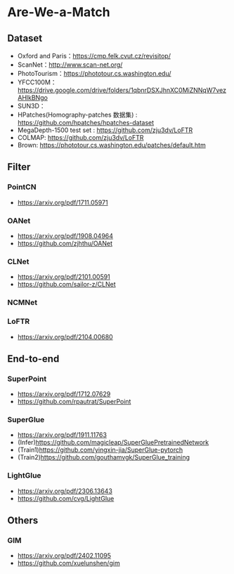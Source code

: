 # Are-We-a-Match
## Dataset
- Oxford and Paris：https://cmp.felk.cvut.cz/revisitop/
- ScanNet：http://www.scan-net.org/
- PhotoTourism：https://phototour.cs.washington.edu/
- YFCC100M：https://drive.google.com/drive/folders/1qbnrDSXJhnXC0MiZNNqW7vezAHlkBNgo
- SUN3D：
- HPatches(Homography-patches 数据集) : https://github.com/hpatches/hpatches-dataset
- MegaDepth-1500 test set : https://github.com/zju3dv/LoFTR
- COLMAP:  https://github.com/zju3dv/LoFTR
- Brown: https://phototour.cs.washington.edu/patches/default.htm
## Filter
### PointCN
- https://arxiv.org/pdf/1711.05971
### OANet
- https://arxiv.org/pdf/1908.04964
- https://github.com/zjhthu/OANet
### CLNet
- https://arxiv.org/pdf/2101.00591
- https://github.com/sailor-z/CLNet
### NCMNet

### LoFTR
- https://arxiv.org/pdf/2104.00680
## End-to-end
### SuperPoint
- https://arxiv.org/pdf/1712.07629
- https://github.com/rpautrat/SuperPoint
### SuperGlue
- https://arxiv.org/pdf/1911.11763
- (Infer)https://github.com/magicleap/SuperGluePretrainedNetwork
- (Train1)https://github.com/yingxin-jia/SuperGlue-pytorch
- (Train2)https://github.com/gouthamvgk/SuperGlue_training
### LightGlue
- https://arxiv.org/pdf/2306.13643
- https://github.com/cvg/LightGlue
## Others
### GIM
- https://arxiv.org/pdf/2402.11095
- https://github.com/xuelunshen/gim
